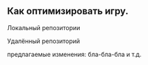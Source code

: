 ## Как оптимизировать игру.

Локальный репозитории

Удалённый репозиторий

предлагаемые изменения: бла-бла-бла и т.д.